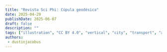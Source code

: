 ```yaml
---
title: "Revista Sci Phi: Cúpula geodésica"
date: 2025-04-29
publishDate: 2025-06-07
draft: false
description: ""
tags: ["illustration", "CC BY 4.0", "vertical", "city", "transport", "airship", "people"]
authors:
 - dustinjacobus
---
```



